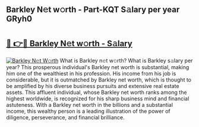 ## Barkley N𝚎t w𝚘rth - Part-KQT S𝚊lary per year GRyh0

# <h2><a href="http://gc04by.nevu.top/?p=Barkley">🔗 👉🔴 Barkley N𝚎t w𝚘rth - S𝚊lary</a></h2>

[![Barkley N𝚎t W𝚘rth](https://i.imgur.com/Oavwk0R.jpeg)](http://gc04by.nevu.top/?p=Barkley)
What is Barkley n𝚎t w𝚘rth? What is Barkley s𝚊lary per year?
This prosperous individual's Barkley net worth is substantial, making him one of the wealthiest in his profession. His income from his job is considerable, but it is outmatched by Barkley net worth, which is thought to be amplified by his diverse business pursuits and extensive real estate assets. This affluent individual, whose Barkley net worth ranks among the highest worldwide, is recognized for his sharp business mind and financial astuteness. With a Barkley net worth in the billions and a substantial income, this wealthy person is a leading illustration of the power of diligence, perseverance, and financial brilliance.
